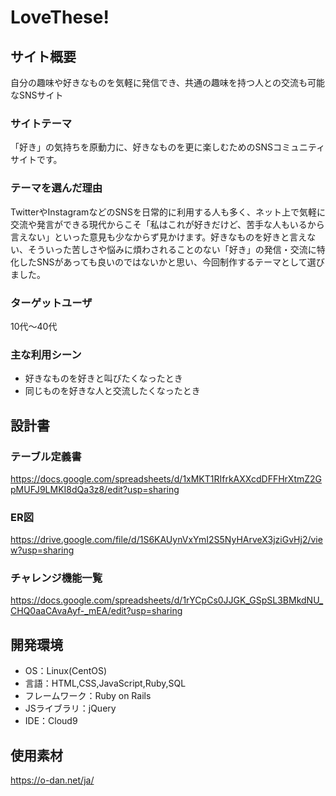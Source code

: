 # LoveThese!

## サイト概要
自分の趣味や好きなものを気軽に発信でき、共通の趣味を持つ人との交流も可能なSNSサイト

### サイトテーマ
「好き」の気持ちを原動力に、好きなものを更に楽しむためのSNSコミュニティサイトです。

### テーマを選んだ理由
TwitterやInstagramなどのSNSを日常的に利用する人も多く、ネット上で気軽に交流や発言ができる現代からこそ「私はこれが好きだけど、苦手な人もいるから言えない」といった意見も少なからず見かけます。好きなものを好きと言えない、そういった苦しさや悩みに煩わされることのない「好き」の発信・交流に特化したSNSがあっても良いのではないかと思い、今回制作するテーマとして選びました。

### ターゲットユーザ
10代～40代

### 主な利用シーン
* 好きなものを好きと叫びたくなったとき
* 同じものを好きな人と交流したくなったとき

## 設計書

### テーブル定義書
https://docs.google.com/spreadsheets/d/1xMKT1RIfrkAXXcdDFFHrXtmZ2GpMUFJ9LMKI8dQa3z8/edit?usp=sharing

### ER図
https://drive.google.com/file/d/1S6KAUynVxYmI2S5NyHArveX3jziGvHj2/view?usp=sharing

### チャレンジ機能一覧
https://docs.google.com/spreadsheets/d/1rYCpCs0JJGK_GSpSL3BMkdNU_CHQ0aaCAvaAyf-_mEA/edit?usp=sharing

## 開発環境
- OS：Linux(CentOS)
- 言語：HTML,CSS,JavaScript,Ruby,SQL
- フレームワーク：Ruby on Rails
- JSライブラリ：jQuery
- IDE：Cloud9

## 使用素材
https://o-dan.net/ja/